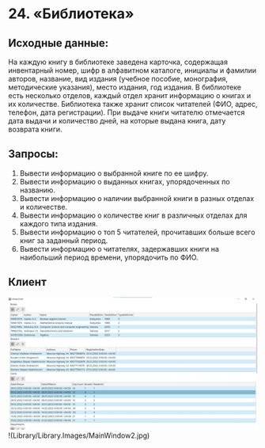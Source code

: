 # 24. «Библиотека»

## Исходные данные:
На каждую книгу в библиотеке заведена карточка, содержащая инвентарный номер, шифр в алфавитном каталоге, инициалы и фамилии авторов, название, вид издания (учебное пособие, монография, методические указания), место издания, год издания. В библиотеке есть несколько отделов, каждый отдел хранит информацию о книгах и их количестве.
Библиотека также хранит список читателей (ФИО, адрес, телефон, дата регистрации). При выдаче книги читателю отмечается дата выдачи и количество дней, на которые выдана книга, дату возврата книги.

## Запросы:
1) Вывести информацию о выбранной книге по ее шифру.
2) Вывести информацию о выданных книгах, упорядоченных по названию.
3) Вывести информацию о наличии выбранной книги в разных отделах и количестве.
4) Вывести информацию о количестве книг в различных отделах для каждого типа издания.
5) Вывести информацию о топ 5 читателей, прочитавших больше всего книг за заданный период.
6) Вывести информацию о читателях, задержавших книги на наибольший период времени, упорядочить по ФИО.

## Клиент

![Стартовое окно](Library/Library.Images/MainWindow1.jpg)
!(Library/Library.Images/MainWindow2.jpg)

